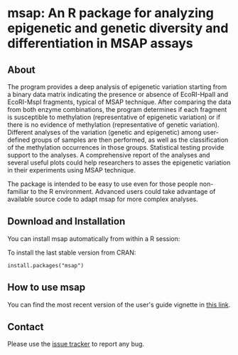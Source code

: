 # msap: An R package for analyzing epigenetic and genetic diversity and differentiation in MSAP assays

## About
The program provides a deep analysis of epigenetic variation starting from a binary data matrix indicating the presence or absence of EcoRI-HpaII and EcoRI-MspI fragments, typical of MSAP technique. After comparing the data from both enzyme combinations, the program determines if each fragment is susceptible to methylation (representative of epigenetic variation) or if there is no evidence of methylation (representative of genetic variation). Different analyses of the variation (genetic and epigenetic) among user-defined groups of samples are then performed, as well as the classification of the methylation occurrences in those groups. Statistical testing provide support to the analyses. A comprehensive report of the analyses and several useful plots could help researchers to asses the epigenetic variation in their experiments using MSAP technique.

The package is intended to be easy to use even for those people non-familiar to the R environment. Advanced users could take advantage of available source code to adapt msap for more complex analyses.
 

## Download and Installation
You can install msap automatically from within a R session:

To install the last stable version from CRAN:
```
install.packages("msap")    
```    

## How to use msap
You can find the most recent version of the user's guide vignette in [this link](https://github.com/anpefi/msap/blob/master/pkg/msap/vignettes/msap.pdf).


## Contact

Please use the [issue tracker](https://github.com/anpefi/msap/issues) to report any bug.

